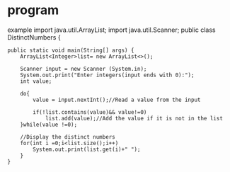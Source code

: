 # program
example
import java.util.ArrayList;
import java.util.Scanner;
public class DistinctNumbers {

	public static void main(String[] args) {
		ArrayList<Integer>list= new ArrayList<>();
		
		Scanner input = new Scanner (System.in);
		System.out.print("Enter integers(input ends with 0):");
		int value;
		
		do{
			value = input.nextInt();//Read a value from the input
			
			if(!list.contains(value)&& value!=0)
				list.add(value);//Add the value if it is not in the list
		}while(value !=0);
		
		//Display the distinct numbers
		for(int i =0;i<list.size();i++)
			System.out.print(list.get(i)+" ");
		}
	}
